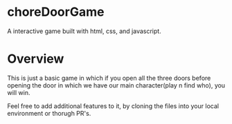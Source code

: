 # choreDoorGame
A interactive game built with html, css, and javascript.

# Overview
This is just a basic game in which if you open all the three doors before opening the door in which we have our main character(play n find who), you will win.

Feel free to add additional features to it, by cloning the files into your local environment or thorugh PR's.
